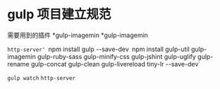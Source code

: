 gulp 项目建立规范
====

需要用到的插件
*gulp-imagemin
*gulp-imagemin

`http-server'
`npm install gulp --save-dev`
`npm install gulp-util gulp-imagemin gulp-ruby-sass gulp-minify-css gulp-jshint gulp-uglify gulp-rename gulp-concat gulp-clean gulp-livereload tiny-lr --save-dev`

`gulp watch`
`http-server`

